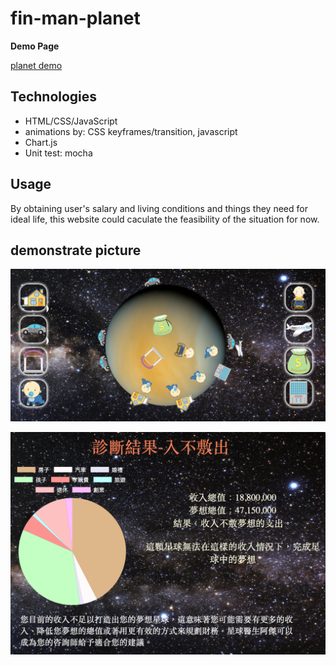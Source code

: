 # fin-man-planet
**Demo Page**

[planet demo](https://jacky0707.github.io/fin-man-planet/)

 
 ## Technologies
 * HTML/CSS/JavaScript
 * animations by: CSS keyframes/transition, javascript
 * Chart.js
 * Unit test: mocha
 
 ## Usage
 By obtaining user's salary and living conditions and things they need for ideal life, this website could caculate the feasibility of the situation for now.
 
 ## demonstrate picture
 <img src="./img/demo-1.png"></img>
 
 <img src="./img/demo-2.png"></img>
